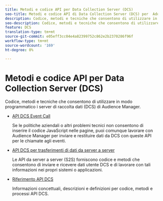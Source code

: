 ```yaml
---
title: Metodi e codice API per Data Collection Server (DCS)
seo-title: Metodi e codice API di Data Collection Server (DCS) per  Adobe Audience Manager (AAM)
description: Codice, metodi e tecniche che consentono di utilizzare in modo programmatico i server di raccolta dati (DCS) di  Audience Manager.
seo-description: Codice, metodi e tecniche che consentono di utilizzare in modo programmatico i server di raccolta dati (DCS) di  Audience Manager.
feature: DCS
translation-type: tm+mt
source-git-commit: e05eff3cc04e4a82399752c862e2b2370286f96f
workflow-type: tm+mt
source-wordcount: '169'
ht-degree: 0%

---
```



# Metodi e codice API per Data Collection Server (DCS)

Codice, metodi e tecniche che consentono di utilizzare in modo programmatico i server di raccolta dati (DCS) di  Audience Manager.

* [API DCS Event Call](/help/using/api/dcs-intro/dcs-event-calls/dcs-event-calls.md)

   Se le politiche aziendali o altri problemi tecnici non consentono di inserire il codice JavaScript nelle pagine, puoi comunque lavorare con  Audience Manager per inviare e restituire dati da DCS con queste API per le chiamate agli eventi.

* [API DCS per trasferimenti di dati da server a server](/help/using/api/dcs-intro/dcs-s2s/dcs-s2s.md)

   Le API da server a server (S2S) forniscono codice e metodi che consentono di inviare e ricevere dati utente DCS e di lavorare con tali informazioni nei propri sistemi o applicazioni.

* [Riferimento API DCS](/help/using/api/dcs-intro/dcs-api-reference/dcs-api-methods.md)

   Informazioni concettuali, descrizioni e definizioni per codice, metodi e processi API DCS.